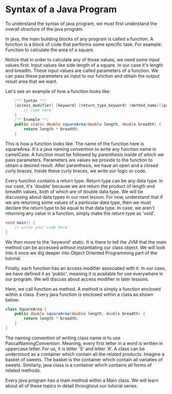 # Syntax of a Java Program

To understand the syntax of java program, we must first understand the overall structure of the java program.

In java, the main building blocks of any program is called a function. A function is a block of code that performs some specific task. For example: Function to calculate the area of a square.

Notice that in order to calculate any of those values, we need some input values first. Input values like side length of a square. In our case it's length and breadth. These input values are called parameters of a function. We can pass these parameters as input to our function and obtain the output result area that we want.

Let's see an example of how a function looks like:
```java
    /** Syntax **/
    [access_modifier] [keyword] [return_type_keyword] [method_name]([parameter_one], [parameter_two], ...) {
        // code here
    }
    /** Example **/
    public static double squareArea(double length, double breadth) {
        return length * breadth;
    }
```
This is how a function looks like. The name of the function here is squareArea. It's a java naming convention to write any function name in camelCase. A function must be followed by parenthesis inside of which we pass parameters. Parameters are values we provide to the function to obtain a desired result. After paranthesis, we have an open and a closed curly braces. Inside these curly braces, we write our logic or code.

Every function contains a return type. Return type can be any data type. In our case, it's 'double' because we are return the product of length and breadth values, both of which are of double data type. We will be discussing about data types in our next lesson. For now, understand that if we are returning some values of a particular data type, then we must declare the return type to be equal to that data type. In case, we aren't returning any value in a function, simply make the return type as 'void'.

```java
void main() {
    // write your code here
}
```

We then move to the 'keyword' static. It is there to tell the JVM that the main method can be accessed without instantiating our class object. We will look into it once we dig deeper into Object Oriented Programming part of the tutorial.

Finally, each function has an access modifier associated with it. In our case, we have defined it as 'public', meaning it is available for use everywhere in our program. We will discuss about access modifier in later lessons.

Here, we call function as method. A method is simply a function enclosed within a class. Every java function is enclosed within a class as shown below:

```java
class SquareArea {
    public double squareArea(double length, double breadth) {
        return length * breadth;
    } 
}
```
The naming convention of writing class name is to use PascalNamingConvention. Meaning, every first letter in a word is written in uppercase letter. For us, it is letter 'S' and letter 'A'.
A class can be understood as a container which contain all the related products. Imagine a basket of sweets. The basket is the container which contain all variaties of sweets.
Similarly, java class is a container which contains all forms of related methods.

Every java program has a main method within a Main class. We will learn about all of these topics in detail throughout our tutorial series.